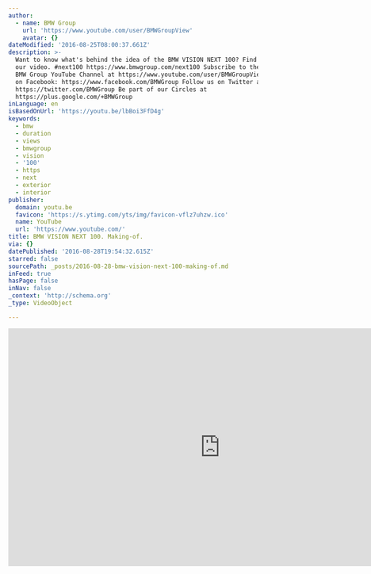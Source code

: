 ```yaml
---
author:
  - name: BMW Group
    url: 'https://www.youtube.com/user/BMWGroupView'
    avatar: {}
dateModified: '2016-08-25T08:00:37.661Z'
description: >-
  Want to know what's behind the idea of the BMW VISION NEXT 100? Find out in
  our video. #next100 https://www.bmwgroup.com/next100 Subscribe to the official
  BMW Group YouTube Channel at https://www.youtube.com/user/BMWGroupView Join us
  on Facebook: https://www.facebook.com/BMWGroup Follow us on Twitter at
  https://twitter.com/BMWGroup Be part of our Circles at
  https://plus.google.com/+BMWGroup
inLanguage: en
isBasedOnUrl: 'https://youtu.be/lbBoi3FfD4g'
keywords:
  - bmw
  - duration
  - views
  - bmwgroup
  - vision
  - '100'
  - https
  - next
  - exterior
  - interior
publisher:
  domain: youtu.be
  favicon: 'https://s.ytimg.com/yts/img/favicon-vflz7uhzw.ico'
  name: YouTube
  url: 'https://www.youtube.com/'
title: BMW VISION NEXT 100. Making-of.
via: {}
datePublished: '2016-08-28T19:54:32.615Z'
starred: false
sourcePath: _posts/2016-08-28-bmw-vision-next-100-making-of.md
inFeed: true
hasPage: false
inNav: false
_context: 'http://schema.org'
_type: VideoObject

---
```

<iframe src="https://cdn.embedly.com/widgets/media.html?src=https%3A%2F%2Fwww.youtube.com%2Fembed%2FlbBoi3FfD4g%3Ffeature%3Doembed&amp;url=http%3A%2F%2Fwww.youtube.com%2Fwatch%3Fv%3DlbBoi3FfD4g&amp;image=https%3A%2F%2Fi.ytimg.com%2Fvi%2FlbBoi3FfD4g%2Fhqdefault.jpg&amp;key=b7d04c9b404c499eba89ee7072e1c4f7&amp;type=text%2Fhtml&amp;schema=youtube" width="854" height="480" scrolling="no" frameborder="0" allowfullscreen="" style=""></iframe>